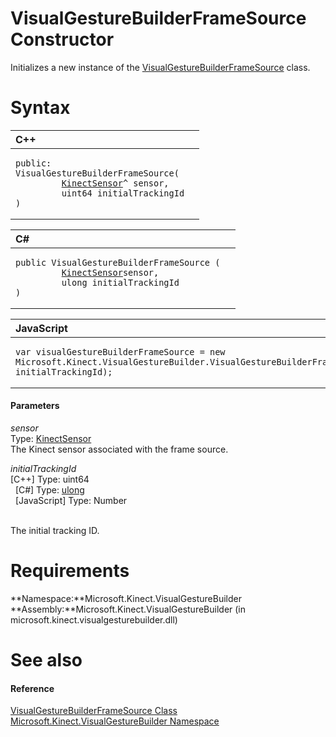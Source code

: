 VisualGestureBuilderFrameSource Constructor  
===========================================  

Initializes a new instance of the [VisualGestureBuilderFrameSource](../VisualGestureBuilderFrameS.md) class. <span id="syntaxSection"></span>

Syntax  
======  

<table>
<colgroup>
<col width="100%" />
</colgroup>
<thead>
<tr class="header">
<th align="left">C++</th>
</tr>
</thead>
<tbody>
<tr class="odd">
<td align="left"><pre><code>public:  
VisualGestureBuilderFrameSource(  
         <a href="../../Kinect/KinectSensor_Class.md">KinectSensor</a>^ sensor,  
         uint64 initialTrackingId  
)</code></pre></td>
</tr>
</tbody>
</table>

<table>
<colgroup>
<col width="100%" />
</colgroup>
<thead>
<tr class="header">
<th align="left">C#</th>
</tr>
</thead>
<tbody>
<tr class="odd">
<td align="left"><pre><code>public VisualGestureBuilderFrameSource (  
         <a href="../../Kinect/KinectSensor_Class.md">KinectSensor</a>sensor,  
         ulong initialTrackingId  
)</code></pre></td>
</tr>
</tbody>
</table>

<table>
<colgroup>
<col width="100%" />
</colgroup>
<thead>
<tr class="header">
<th align="left">JavaScript</th>
</tr>
</thead>
<tbody>
<tr class="odd">
<td align="left"><pre><code>var visualGestureBuilderFrameSource = new Microsoft.Kinect.VisualGestureBuilder.VisualGestureBuilderFrameSource(sensor, initialTrackingId);</code></pre></td>
</tr>
</tbody>
</table>

<span id="ID4EK"></span>
#### Parameters  

*sensor*    
Type: [KinectSensor](../../Kinect/KinectSensor_Class.md)  
The Kinect sensor associated with the frame source.  

*initialTrackingId*    
[C++] Type: uint64  
  [C\#] Type: [ulong](http://msdn.microsoft.com/en-us/library/system.uint64.aspx)  
  [JavaScript] Type: Number  
   

The initial tracking ID.  

<span id="requirements"></span>

Requirements  
============  

**Namespace:**Microsoft.Kinect.VisualGestureBuilder  
**Assembly:**Microsoft.Kinect.VisualGestureBuilder (in microsoft.kinect.visualgesturebuilder.dll)  

<span id="ID4EGB"></span>

See also  
========  

<span id="ID4EIB"></span>
#### Reference  

[VisualGestureBuilderFrameSource Class](../VisualGestureBuilderFrameS.md)  
 [Microsoft.Kinect.VisualGestureBuilder Namespace](../../Kinect.VisualGestureBuilder.md)  



<!--Please do not edit the data in the comment block below.-->
<!--
TOCTitle : VisualGestureBuilderFrameSource Constructor
RLTitle : VisualGestureBuilderFrameSource Constructor
KeywordK : VisualGestureBuilderFrameSource class, constructor
KeywordK : VisualGestureBuilderFrameSource.VisualGestureBuilderFrameSource constructor
KeywordF : Microsoft.Kinect.VisualGestureBuilder.VisualGestureBuilderFrameSource.#ctor
KeywordF : Microsoft.Kinect.VisualGestureBuilder.VisualGestureBuilderFrameSource.VisualGestureBuilderFrameSource
KeywordF : Microsoft.Kinect.VisualGestureBuilder.VisualGestureBuilderFrameSource.New
KeywordF : Microsoft.Kinect.VisualGestureBuilder.VisualGestureBuilderFrameSource.#ctor(WindowsPreview.Kinect.KinectSensor,System.UInt64)
KeywordF : VisualGestureBuilderFrameSource.VisualGestureBuilderFrameSource
KeywordF : VisualGestureBuilderFrameSource.New
KeywordA : M:Microsoft.Kinect.VisualGestureBuilder.VisualGestureBuilderFrameSource.#ctor(WindowsPreview.Kinect.KinectSensor,System.UInt64)
AssetID : M:Microsoft.Kinect.VisualGestureBuilder.VisualGestureBuilderFrameSource.#ctor(WindowsPreview.Kinect.KinectSensor,System.UInt64)
Locale : en-us
CommunityContent : 1
APIType : Managed
APILocation : microsoft.kinect.visualgesturebuilder.dll
APIName : Microsoft.Kinect.VisualGestureBuilder.VisualGestureBuilderFrameSource
TargetOS : Windows
TopicType : kbSyntax
DevLang : VB
DevLang : CSharp
DevLang : JavaScript
DevLang : C++
DocSet : K4Wv2
ProjType : K4Wv2Proj
Technology : Kinect for Windows
Product : Kinect for Windows SDK v2
productversion : 20
-->
